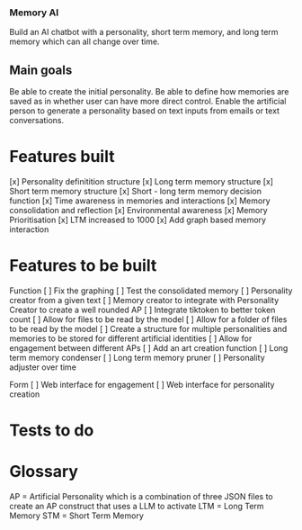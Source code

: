 ### Memory AI

Build an AI chatbot with a personality, short term memory, and long term memory which can all change over time.

## Main goals

Be able to create the initial personality. Be able to define how memories are saved as in whether user can have more direct control. Enable the artificial person to generate a personality based on text inputs from emails or text conversations.

# Features built

[x] Personality definitition structure
[x] Long term memory structure
[x] Short term memory structure
[x] Short - long term memory decision function
[x] Time awareness in memories and interactions
[x] Memory consolidation and reflection
[x] Environmental awareness
[x] Memory Prioritisation
[x] LTM increased to 1000
[x] Add graph based memory interaction

# Features to be built

Function
[ ] Fix the graphing
[ ] Test the consolidated memory
[ ] Personality creator from a given text
[ ] Memory creator to integrate with Personality Creator to create a well rounded AP
[ ] Integrate tiktoken to better token count
[ ] Allow for files to be read by the model
[ ] Allow for a folder of files to be read by the model
[ ] Create a structure for multiple personalities and memories to be stored for different artificial identities
[ ] Allow for engagement between different APs
[ ] Add an art creation function
[ ] Long term memory condenser
[ ] Long term memory pruner
[ ] Personality adjuster over time

Form
[ ] Web interface for engagement
[ ] Web interface for personality creation

# Tests to do

# Glossary

AP = Artificial Personality which is a combination of three JSON files to create an AP construct that uses a LLM to activate
LTM = Long Term Memory
STM = Short Term Memory